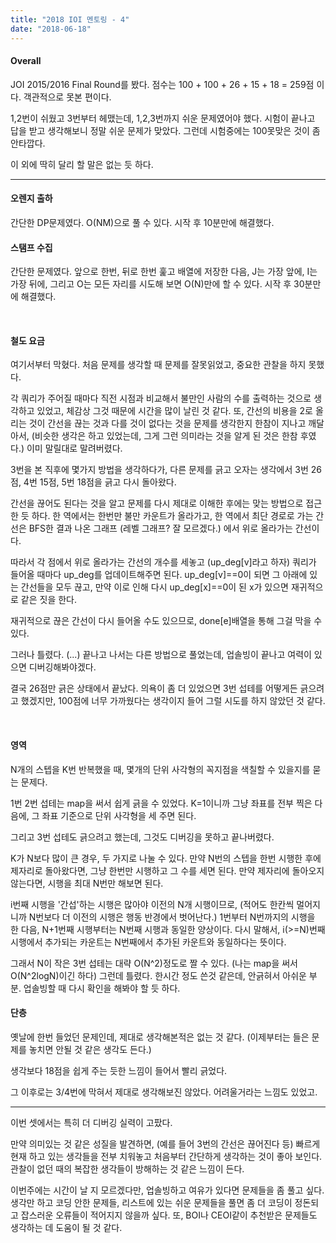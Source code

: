 ```yaml
---
title: "2018 IOI 멘토링 - 4"
date: "2018-06-18"
---
```


#### Overall

JOI 2015/2016 Final Round를 봤다. 점수는 100 + 100 + 26 + 15 + 18 = 259점 이다. 객관적으로 못본 편이다.

1,2번이 쉬웠고 3번부터 헤맸는데, 1,2,3번까지 쉬운 문제였어야 했다. 시험이 끝나고 답을 받고 생각해보니 정말 쉬운 문제가 맞았다. 그런데 시험중에는 100못맞은 것이 좀 안타깝다.

이 외에 딱히 달리 할 말은 없는 듯 하다.

* * *

#### 오렌지 출하

간단한 DP문제였다. O(NM)으로 풀 수 있다. 시작 후 10분만에 해결했다.

#### 스탬프 수집

간단한 문제였다. 앞으로 한번, 뒤로 한번 훑고 배열에 저장한 다음, J는 가장 앞에, I는 가장 뒤에, 그리고 O는 모든 자리를 시도해 보면 O(N)만에 할 수 있다. 시작 후 30분만에 해결했다.

 

#### 철도 요금

여기서부터 막혔다. 처음 문제를 생각할 때 문제를 잘못읽었고, 중요한 관찰을 하지 못했다.

각 쿼리가 주어질 때마다 직전 시점과 비교해서 불만인 사람의 수를 출력하는 것으로 생각하고 있었고, 체감상 그것 때문에 시간을 많이 날린 것 같다. 또, 간선의 비용을 2로 올리는 것이 간선을 끊는 것과 다를 것이 없다는 것을 문제를 생각한지 한참이 지나고 깨달아서, (비슷한 생각은 하고 있었는데, 그게 그런 의미라는 것을 알게 된 것은 한참 후였다.) 이미 말릴대로 말려버렸다.

3번을 본 직후에 몇가지 방법을 생각하다가, 다른 문제를 긁고 오자는 생각에서 3번 26점, 4번 15점, 5번 18점을 긁고 다시 돌아왔다.

간선을 끊어도 된다는 것을 알고 문제를 다시 제대로 이해한 후에는 맞는 방법으로 접근한 듯 하다. 한 역에서는 한번만 불만 카운트가 올라가고, 한 역에서 최단 경로로 가는 간선은 BFS한 결과 나온 그래프 (레벨 그래프? 잘 모르겠다.) 에서 위로 올라가는 간선이다.

따라서 각 점에서 위로 올라가는 간선의 개수를 세놓고 (up\_deg\[v\]라고 하자) 쿼리가 들어올 때마다 up\_deg를 업데이트해주면 된다. up\_deg\[v\]==0이 되면 그 아래에 있는 간선들을 모두 끊고, 만약 이로 인해 다시 up\_deg\[x\]==0이 된 x가 있으면 재귀적으로 같은 짓을 한다.

재귀적으로 끊은 간선이 다시 들어올 수도 있으므로, done\[e\]배열을 통해 그걸 막을 수 있다.

그러나 틀렸다. (...) 끝나고 나서는 다른 방법으로 풀었는데, 업솔빙이 끝나고 여력이 있으면 디버깅해봐야겠다.

결국 26점만 긁은 상태에서 끝났다. 의욕이 좀 더 있었으면 3번 섭테를 어떻게든 긁으려고 했겠지만, 100점에 너무 가까웠다는 생각이지 들어 그럴 시도를 하지 않았던 것 같다.

 

#### 영역

N개의 스텝을 K번 반복했을 때, 몇개의 단위 사각형의 꼭지점을 색칠할 수 있을지를 묻는 문제다.

1번 2번 섭테는 map을 써서 쉽게 긁을 수 있었다. K=1이니까 그냥 좌표를 전부 찍은 다음에, 그 좌표 기준으로 단위 사각형을 세 주면 된다.

그리고 3번 섭테도 긁으려고 했는데, 그것도 디버깅을 못하고 끝나버렸다.

K가 N보다 많이 큰 경우, 두 가지로 나눌 수 있다. 만약 N번의 스텝을 한번 시행한 후에 제자리로 돌아왔다면, 그냥 한번만 시행하고 그 수를 세면 된다. 만약 제자리에 돌아오지 않는다면, 시행을 최대 N번만 해보면 된다.

i번째 시행을 '간섭'하는 시행은 많아야 이전의 N개 시행이므로, (적어도 한칸씩 멀어지니까 N번보다 더 이전의 시행은 행동 반경에서 벗어난다.) 1번부터 N번까지의 시행을 한 다음, N+1번째 시행부터는 N번째 시행과 동일한 양상이다. 다시 말해서, i(>=N)번째 시행에서 추가되는 카운트는 N번째에서 추가된 카운트와 동일하다는 뜻이다.

그래서 N이 작은 3번 섭테는 대략 O(N^2)정도로 짤 수 있다. (나는 map을 써서 O(N^2logN)이긴 하다) 그런데 틀렸다. 한시간 정도 쓴것 같은데, 안긁혀서 아쉬운 부분. 업솔빙할 때 다시 확인을 해봐야 할 듯 하다.

#### 단층

옛날에 한번 들었던 문제인데, 제대로 생각해본적은 없는 것 같다. (이제부터는 들은 문제를 놓치면 안될 것 같은 생각도 든다.)

생각보다 18점을 쉽게 주는 듯한 느낌이 들어서 빨리 긁었다.

그 이후로는 3/4번에 막혀서 제대로 생각해보진 않았다. 어려울거라는 느낌도 있었고.

* * *

이번 셋에서는 특히 더 디버깅 실력이 고팠다.

만약 의미있는 것 같은 성질을 발견하면, (예를 들어 3번의 간선은 끊어진다 등) 빠르게 현재 하고 있는 생각들을 전부 치워놓고 처음부터 간단하게 생각하는 것이 좋아 보인다. 관찰이 없던 때의 복잡한 생각들이 방해하는 것 같은 느낌이 든다.

이번주에는 시간이 날 지 모르겠다만, 업솔빙하고 여유가 있다면 문제들을 좀 풀고 싶다. 생각만 하고 코딩 안한 문제들, 리스트에 있는 쉬운 문제들을 풀면 좀 더 코딩이 정돈되고 잡스러운 오류들이 적어지지 않을까 싶다. 또, BOI나 CEOI같이 추천받은 문제들도 생각하는 데 도움이 될 것 같다.
